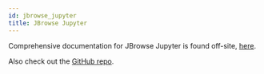 ```yaml
---
id: jbrowse_jupyter
title: JBrowse Jupyter
---
```


Comprehensive documentation for JBrowse Jupyter is found off-site,
[here](https://gmod.github.io/jbrowse-jupyter/docs/html/index.html).

Also check out the [GitHub repo](https://github.com/GMOD/jbrowse-jupyter).
